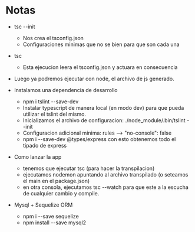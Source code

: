 # Notas

* tsc --init 
    - Nos crea el tsconfig.json
    - Configuraciones minimas que no se bien para que son cada una

* tsc  
    - Esta ejecucion leera el tsconfig.json y actuara en consecuencia

* Luego ya podremos ejecutar con node, el archivo de js generado.

* Instalamos una dependencia de desarrollo
    - npm i tslint --save-dev
    - Instalar typescript de manera local (en modo dev) para que pueda utilizar el tslint del mismo.
    - Inicializamos el archivo de configuracion: ./node_module/.bin/tslint --init
    - Configuracion adicional minima: rules --> "no-console": false
    - npm i --save-dev @types/express  con esto obtenemos todo el tipado de express

* Como lanzar la app
    - tenemos que ejecutar tsc (para hacer la transpilacion)
    - ejecutamos nodemon apuntando al archivo transpilado (o seteamos el main en el package.json)
    - en otra consola, ejecutamos tsc --watch para que este a la escucha de cualquier cambio y compile.


* Mysql + Sequelize ORM
    - npm i --save sequelize
    - npm install --save mysql2